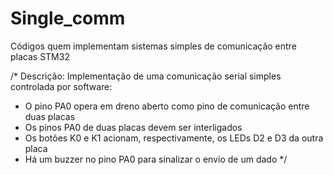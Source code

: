 # Single_comm
Códigos quem implementam sistemas simples de comunicação entre placas STM32

/* Descrição:
 Implementação de uma comunicação serial simples controlada por software:
 - O pino PA0 opera em dreno aberto como pino de comunicação entre duas placas
 - Os pinos PA0 de duas placas devem ser interligados
 - Os botões K0 e K1 acionam, respectivamente, os LEDs D2 e D3 da outra placa
 - Há um buzzer no pino PA0 para sinalizar o envio de um dado
*/
